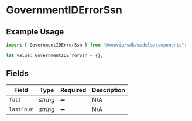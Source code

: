 # GovernmentIDErrorSsn

## Example Usage

```typescript
import { GovernmentIDErrorSsn } from "@moovio/sdk/models/components";

let value: GovernmentIDErrorSsn = {};
```

## Fields

| Field              | Type               | Required           | Description        |
| ------------------ | ------------------ | ------------------ | ------------------ |
| `full`             | *string*           | :heavy_minus_sign: | N/A                |
| `lastFour`         | *string*           | :heavy_minus_sign: | N/A                |